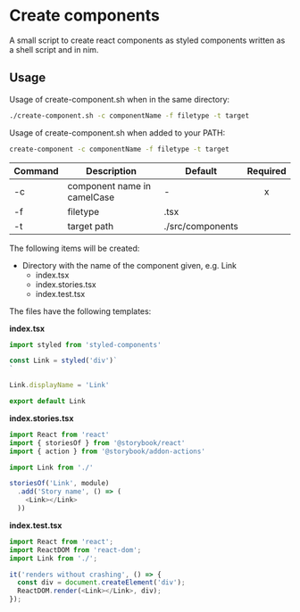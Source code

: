 # Create components
A small script to create react components as styled components written as a shell script and in nim.

## Usage

Usage of create-component.sh when in the same directory:
```bash
./create-component.sh -c componentName -f filetype -t target
```

Usage of create-component.sh when added to your PATH:
```bash
create-component -c componentName -f filetype -t target
```

| Command | Description                 | Default          | Required |
| ------- | --------------------------- | ---------------- |:--------:|
| -c      | component name in camelCase | -                | x        |
| -f      | filetype                    | .tsx             |          |
| -t      | target path                 | ./src/components |          |


The following items will be created:
- Directory with the name of the component given, e.g. Link
  - index.tsx
  - index.stories.tsx
  - index.test.tsx

The files have the following templates:

__index.tsx__
```javascript
import styled from 'styled-components'

const Link = styled('div')`
`

Link.displayName = 'Link'

export default Link
```

__index.stories.tsx__
```javascript
import React from 'react'
import { storiesOf } from '@storybook/react'
import { action } from '@storybook/addon-actions'

import Link from './'

storiesOf('Link', module)
  .add('Story name', () => (
    <Link></Link>
  ))
```

__index.test.tsx__
```javascript
import React from 'react';
import ReactDOM from 'react-dom';
import Link from './';

it('renders without crashing', () => {
  const div = document.createElement('div');
  ReactDOM.render(<Link></Link>, div);
});
```
